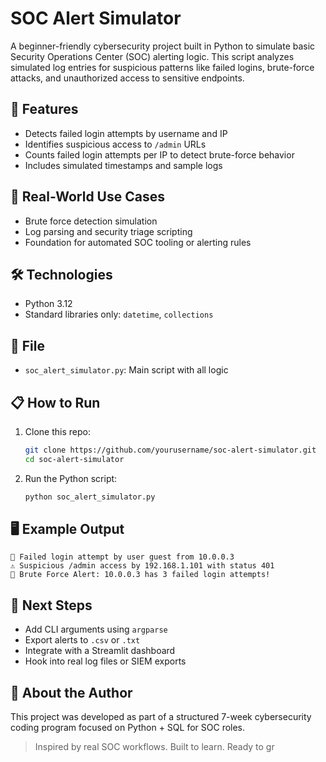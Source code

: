 # SOC Alert Simulator 

A beginner-friendly cybersecurity project built in Python to simulate basic Security Operations Center (SOC) alerting logic. This script analyzes simulated log entries for suspicious patterns like failed logins, brute-force attacks, and unauthorized access to sensitive endpoints.

## 🚀 Features
- Detects failed login attempts by username and IP
- Identifies suspicious access to `/admin` URLs
- Counts failed login attempts per IP to detect brute-force behavior
- Includes simulated timestamps and sample logs

## 🔐 Real-World Use Cases
- Brute force detection simulation
- Log parsing and security triage scripting
- Foundation for automated SOC tooling or alerting rules

## 🛠 Technologies
- Python 3.12
- Standard libraries only: `datetime`, `collections`

## 📁 File
- `soc_alert_simulator.py`: Main script with all logic

## 📋 How to Run
1. Clone this repo:
   ```bash
   git clone https://github.com/yourusername/soc-alert-simulator.git
   cd soc-alert-simulator
   ```
2. Run the Python script:
   ```bash
   python soc_alert_simulator.py
   ```

## 🖥️ Example Output
```
🔴 Failed login attempt by user guest from 10.0.0.3
⚠️ Suspicious /admin access by 192.168.1.101 with status 401
🚨 Brute Force Alert: 10.0.0.3 has 3 failed login attempts!
```

## 🎯 Next Steps
- Add CLI arguments using `argparse`
- Export alerts to `.csv` or `.txt`
- Integrate with a Streamlit dashboard
- Hook into real log files or SIEM exports

## 💼 About the Author
This project was developed as part of a structured 7-week cybersecurity coding program focused on Python + SQL for SOC roles.

> Inspired by real SOC workflows. Built to learn. Ready to gr
